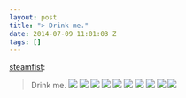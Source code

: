 ```yaml
---
layout: post
title: "> Drink me."
date: 2014-07-09 11:01:03 Z
tags: []
---
```

[steamfist](http://steamfist.tumblr.com/post/91099442637/drink-me):

> Drink me.
![](/media/2014/07/91243305361_0.jpg)
![](/media/2014/07/91243305361_1.jpg)
![](/media/2014/07/91243305361_2.jpg)
![](/media/2014/07/91243305361_3.jpg)
![](/media/2014/07/91243305361_4.jpg)
![](/media/2014/07/91243305361_5.jpg)
![](/media/2014/07/91243305361_6.jpg)
![](/media/2014/07/91243305361_7.jpg)
![](/media/2014/07/91243305361_8.jpg)
![](/media/2014/07/91243305361_9.jpg)
